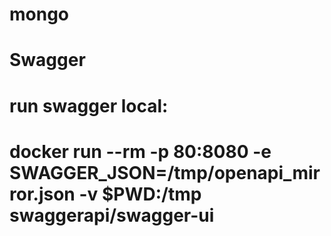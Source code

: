 # mongo
# Swagger
# run swagger local:
# docker run --rm -p 80:8080 -e SWAGGER_JSON=/tmp/openapi_mirror.json -v $PWD:/tmp swaggerapi/swagger-ui
